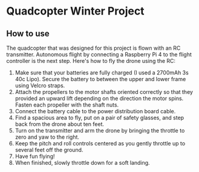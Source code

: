 # Quadcopter Winter Project
## How to use

The quadcopter that was designed for this project is flown with an RC transmitter. Autonomous flight by connecting a Raspberry Pi 4 to the flight controller is the next step. Here's how to fly the drone using the RC:

1. Make sure that your batteries are fully charged (I used a 2700mAh 3s 40c Lipo). Secure the battery to between the upper and lower frame using Velcro straps.
2. Attach the propellers to the motor shafts oriented correctly so that they provided an upward lift depending on the direction the motor spins. Fasten each propeller with the shaft nuts.
3. Connect the battery cable to the power distribution board cable.
4. Find a spacious area to fly, put on a pair of safety glasses, and step back from the drone about ten feet.
5. Turn on the transmitter and arm the drone by bringing the throttle to zero and yaw to the right.
6. Keep the pitch and roll controls centered as you gently throttle up to several feet off the ground.
7. Have fun flying!
8. When finished, slowly throttle down for a soft landing.
